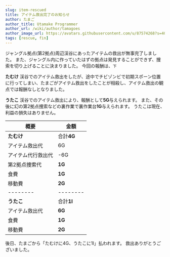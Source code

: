 ```yaml
---
slug: item-rescued
title: アイテム救出完了のお知らせ
author: たまご
author_title: Utamake Programmer
author_url: /wiki/author/tamagoes
author_image_url: https://avatars.githubusercontent.com/u/87574268?s=400&v=4
tags: [rescue, fin]
---
```


ジャングル拠点(第2拠点)周辺渓谷にあったアイテムの救出が無事完了しました。
また、ジャングル内に作っていたはずの拠点は発見することができず、捜索を切り上げることに決まりました。
今回の報酬は、`下`

<!--truncate-->

**たむけ**
渓谷でのアイテム救出をしたが、途中でチビゾンビで初期スポーン位置に行ってしまい、たまごがアイテム救出をしたことが相殺し、アイテム救出の観点では報酬なしとなりました。

**うたこ**
渓谷でのアイテム救出により、報酬として**5G**与えられます。
また、その後に幻の第2拠点捜索などの裏作業で裏作業台**1G**与えられます。
うたこは現在、利益の損失はありません。

| 概要 | 金額 |
| ---- | ---- |
| **たむけ** | 合計**4G** |
| アイテム救出代 | 6G |
| アイテム代行救出代 | -6G |
| 第2拠点捜索代 | **1G** |
| 食費 | **1G** |
| 移動費 | **2G** |
| -------- | -------- |
| **うたこ** | 合計**1I** |
| アイテム救出代 | **6G** |
| 食費 | **1G** |
| 移動費 | **2G** |

後日、たまごから「たむけに4G、うたこに1I」払われます。
救出ありがとうございました。